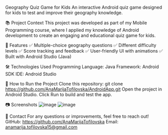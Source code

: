 Geography Quiz Game for Kids
An interactive Android quiz game designed for kids to test and improve their geography knowledge.

📚 Project Context
This project was developed as part of my Mobile Programming course, where I applied my knowledge of Android development to create an engaging and educational quiz game for kids.

📌 Features
✅ Multiple-choice geography questions
✅ Different difficulty levels
✅ Score tracking and feedback
✅ User-friendly UI with animations
✅ Built with Android Studio (Java)

🛠️ Technologies Used
Programming Language: Java
Framework: Android SDK
IDE: Android Studio

🚀 How to Run the Project
Clone this repository:
git clone  https://github.com/AnaMarijaTofilovska/AndroidApp.git
Open the project in Android Studio.
Click Run to build and test the app.

📷 Screenshots 
![image](https://github.com/user-attachments/assets/66375abc-62e6-4aa9-9552-47968b8c9faa)
![image](https://github.com/user-attachments/assets/55dcbb6e-bc86-4938-9d50-2ae8b782cbca)

📩 Contact
For any questions or improvements, feel free to reach out!
GitHub: https://github.com/AnaMarijaTofilovska
Email: anamarija.tofilovska15@gmail.com

